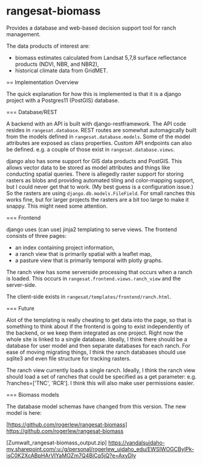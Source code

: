 rangesat-biomass
================

Provides a database and web-based decision support tool for ranch management.

The data products of interest are:
- biomass estimates calculated from Landsat 5,7,8 surface
  reflectance products (NDVI, NBR, and NBR2),
- historical climate data from GridMET.


== Implementation Overview


The quick explanation for how this is implemented is that it is a django project
with a Postgres11 (PostGIS) database.


=== Database/REST


 A backend with an API is built with
django-restframework. The API code resides in `rangesat.database`. REST routes
are somewhat automagically built from the models defined in
`rangesat.database.models`. Some of the model attributes are exposed as class
properties. Custom API endpoints can also be defined. e.g. a couple of those
exist in `rangesat.database.views`.

django also has some support for GIS data products and PostGIS. This allows
vector data to be stored as model attributes and things like conducting spatial
queries. There is allegedly raster support for storing rasters as blobs and
providing automated tiling and color-mapping support, but I could never get that
to work. (My best guess is a configuration issue.) So the rasters are using
`django.db.models.FileField`. For small ranches this works fine, but for larger
projects the rasters are a bit too large to make it snappy. This might need some
attention.

[https://rangesat.nkn.uidaho.edu/api/]: https://rangesat.nkn.uidaho.edu/api/


=== Frontend


django uses (can use) jinja2 templating to serve views. The frontend consists of
three pages:
- an index containing project information,
- a ranch view that is primarily spatial with a leaflet map,
- a pasture view that is primarily temporal with plotly graphs.

The ranch view has some serverside processing that occurs when a ranch is
loaded. This occurs in `rangesat.frontend.views.ranch_view` and the server-side.

The client-side exists in `rangesat/templates/frontend/ranch.html`.


=== Future


Alot of the templating is really cheating to get data into the page, so that is
something to think about if the frontend is going to exist independently of the
backend, or we keep them integrated as one project. Right now the whole site is
linked to a single database. Ideally, I think there should be a database for
user model and then separate databases for each ranch. For ease of moving
migrating things, I think the ranch databases should use sqlite3 and even file
structure for tracking rasters.

The ranch view currently loads a single ranch. Ideally, I think the ranch view
should load a set of ranches that could be specified as a get parameter:
e.g. ?ranches=['TNC', 'RCR']. I think this will also make user permissions
easier.


=== Biomass models


The database model schemas have changed from this version. The new model is
here:

[https://github.com/rogerlew/rangesat-biomass] https://github.com/rogerlew/rangesat-biomass

[Zumwalt_rangesat-biomass_output.zip] https://vandalsuidaho-my.sharepoint.com/:u:/g/personal/rogerlew_uidaho_edu/EWSIWOGCBylPk-isC0K2XcABpHArVIYaMOZm7Q4BjCq5jQ?e=AxyDly
